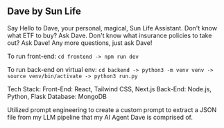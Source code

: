 ## Dave by Sun Life

Say Hello to Dave, your personal, magical, Sun Life Assistant. Don't know what ETF to buy? Ask Dave. Don't know what insurance policies to take out? Ask Dave! Any more questions, just ask Dave!

To run front-end: ```cd frontend -> npm run dev```

To run back-end on virtual env: ```cd backend -> python3 -m venv venv -> source venv/bin/activate -> python3 run.py```

Tech Stack:
Front-End: React, Tailwind CSS, Next.js
Back-End: Node.js, Python, Flask
Database: MongoDB

Utilized prompt engineering to create a custom prompt to extract a JSON file from my LLM pipeline that my AI Agent Dave is comprised of.
